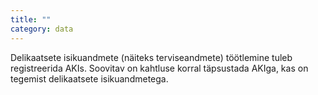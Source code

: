 ```yaml
---
title: ""
category: data
---
```

Delikaatsete isikuandmete (näiteks terviseandmete) töötlemine tuleb
registreerida AKIs. Soovitav on kahtluse korral täpsustada AKIga, kas on
tegemist delikaatsete isikuandmetega.
